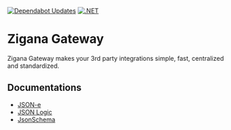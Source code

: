 [![Dependabot Updates](https://github.com/Coreeple/zigana/actions/workflows/dependabot/dependabot-updates/badge.svg)](https://github.com/Coreeple/zigana/actions/workflows/dependabot/dependabot-updates)
[![.NET](https://github.com/Coreeple/zigana/actions/workflows/dotnet.yml/badge.svg)](https://github.com/Coreeple/zigana/actions/workflows/dotnet.yml)

# Zigana Gateway

Zigana Gateway makes your 3rd party integrations simple, fast, centralized and standardized.

## Documentations

* [JSON-e](https://docs.json-everything.net/json-e/basics/)
* [JSON Logic](https://docs.json-everything.net/logic/basics/)
* [JsonSchema](https://docs.json-everything.net/schema/basics/)
